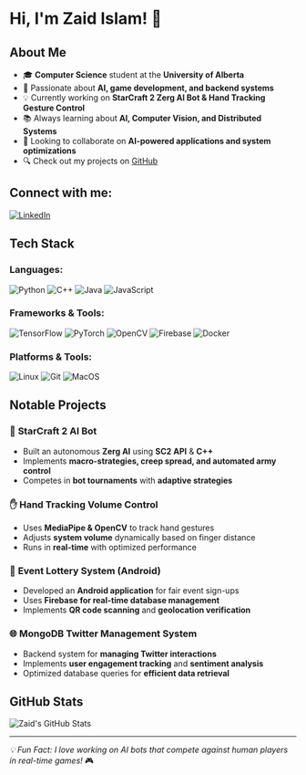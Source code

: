 # Hi, I'm Zaid Islam! 👋

## About Me

- 🎓 **Computer Science** student at the **University of Alberta**
- 🤖 Passionate about **AI, game development, and backend systems**
- 💡 Currently working on **StarCraft 2 Zerg AI Bot & Hand Tracking Gesture Control**
- 📚 Always learning about **AI, Computer Vision, and Distributed Systems**
- 🚀 Looking to collaborate on **AI-powered applications and system optimizations**
- 🔍 Check out my projects on [GitHub](https://github.com/ZaidIslam1)

## Connect with me:

[![LinkedIn](https://img.shields.io/badge/LinkedIn-Connect-blue?style=for-the-badge&logo=linkedin)](https://www.linkedin.com/in/zaid-islam)

## Tech Stack

### Languages:
![Python](https://img.shields.io/badge/Python-3776AB?style=for-the-badge&logo=python&logoColor=white)
![C++](https://img.shields.io/badge/C%2B%2B-00599C?style=for-the-badge&logo=c%2B%2B&logoColor=white)
![Java](https://img.shields.io/badge/Java-ED8B00?style=for-the-badge&logo=java&logoColor=white)
![JavaScript](https://img.shields.io/badge/JavaScript-F7DF1E?style=for-the-badge&logo=javascript&logoColor=black)

### Frameworks & Tools:
![TensorFlow](https://img.shields.io/badge/TensorFlow-FF6F00?style=for-the-badge&logo=tensorflow&logoColor=white)
![PyTorch](https://img.shields.io/badge/PyTorch-EE4C2C?style=for-the-badge&logo=pytorch&logoColor=white)
![OpenCV](https://img.shields.io/badge/OpenCV-5C3EE8?style=for-the-badge&logo=opencv&logoColor=white)
![Firebase](https://img.shields.io/badge/Firebase-FFCA28?style=for-the-badge&logo=firebase&logoColor=black)
![Docker](https://img.shields.io/badge/Docker-2496ED?style=for-the-badge&logo=docker&logoColor=white)

### Platforms & Tools:
![Linux](https://img.shields.io/badge/Linux-FCC624?style=for-the-badge&logo=linux&logoColor=black)
![Git](https://img.shields.io/badge/Git-F05032?style=for-the-badge&logo=git&logoColor=white)
![MacOS](https://img.shields.io/badge/macOS-000000?style=for-the-badge&logo=apple&logoColor=white)

## Notable Projects

### 🤖 **StarCraft 2 AI Bot**
- Built an autonomous **Zerg AI** using **SC2 API** & **C++**
- Implements **macro-strategies, creep spread, and automated army control**
- Competes in **bot tournaments** with **adaptive strategies**

### ✋ **Hand Tracking Volume Control**
- Uses **MediaPipe & OpenCV** to track hand gestures
- Adjusts **system volume** dynamically based on finger distance
- Runs in **real-time** with optimized performance

### 🎫 **Event Lottery System (Android)**
- Developed an **Android application** for fair event sign-ups
- Uses **Firebase for real-time database management**
- Implements **QR code scanning** and **geolocation verification**

### 🌐 **MongoDB Twitter Management System**
- Backend system for **managing Twitter interactions**
- Implements **user engagement tracking** and **sentiment analysis**
- Optimized database queries for **efficient data retrieval**

## GitHub Stats

![Zaid's GitHub Stats](https://github-readme-stats.vercel.app/api?username=ZaidIslam1&show_icons=true&theme=dark)

---

_💡 Fun Fact: I love working on AI bots that compete against human players in real-time games!_ 🎮

